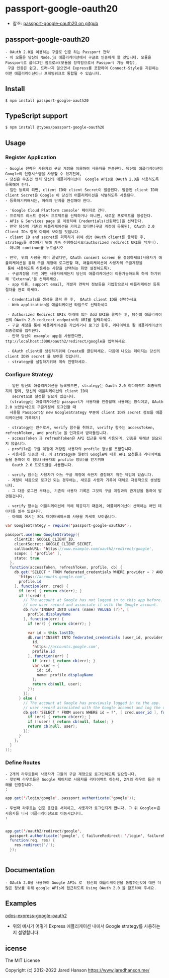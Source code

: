 # passport-google-oauth20

- 참조: [passport-google-oauth20 on gitgub](https://github.com/jaredhanson/passport-google-oauth2)


 ## passport-google-oauth20
    - OAuth 2.0을 이용하는 구글로 인증 하는 Passport 전략
    - 이 모듈은 당신의 Node.js 애플리케이션에서 구글로 인증하게 할 것입니다. 모듈을 Passport로 플러그인 함으로써(모듈을 장착함으로서 Passport 기능 확장),
     구글 인증은 쉽고, 드러나지 않으면서 Express를 포함하여 Connect-Style을 지원하는 어떤 애플리케이션이나 프레임워크로 통합될 수 있습니다.
     
 ## Install
    $ npm install passport-google-oauth20
 ## TypeScript support
    $ npm install @types/passport-google-oauth20

## Usage
 ### Register Application
    - Google 전략은 사용자의 구글 계정을 이용하여 사용자를 인증한다. 당신의 애플리케이션이 Google의 인증시스템을 사용할 수 있기전에, 
    - 당신은 무조건 먼저 당신의 애플리케이션이  Google APIs로 OAuth 2.0을 사용하도록 등록해야 한다. 
    - 일단 등록이 되면, client ID와 client Secret이 발급된다. 발급된 client ID와 client Secret은 Google 이 당신의 어플리케이션을 식별하도록 사용된다. 
    - 등록하기위해서는, 아래의 단계를 완성해야 한다.
    
    - 'Google Cloud Platform console' 페이지로 간다.
    - 프로젝트 리스트 중에서 프로젝트를 선택하거나 아니면, 새로운 프로젝트를 생성한다.
    - APIs & Services page 로 이동하여 Credentials(신원확인)을 선택한다.
    - 만약 당신이 기존의 애플리케이션을 가지고 있다면(구글 계정에 등록된), OAuth 2.0 Client IDs 항목 아래에 보여질 것입니다. 
    - client ID and secret를 획득하기 위해 dit OAuth client를 클릭한 후, strategy를 설정하기 위해 계속 진행하십시오(authorized redirect URI를 적거나).
    - 아니며 continue를 누르십시오
    
    - 만약, 위의 사항을 이미 끝냈다면, OAuth consent screen 을 설정하세요(사용자가 애플리케이션을 통해 구글 계정에 로그인할 때, 애플리케이션이 사용자의 구글계정을
     통해 사용하도록 허용하는 사항을 선택하는 화면 설정하도록).
     - 구글계정을 가진 어떤 사용자에게든지 당신의 애플리케이션이 이용가능하도록 하게 하기위해 'External'을 선택하세요. 
     - app 이름, support email, 개발자 연락처 정보등을 기입함으로서 애플리케이션 등록 절차를 완료 하세요.
     
     - Credentials를 생성을 클릭 한 후,  OAuth client ID를 선택하세요
     - Web application을 애플리케이션 타입으로 선택하세요
     
     - Authorized Redirect URIs 아래에 있는 Add URI를 클릭한 후, 당신의 애플리케이션의 OAuth 2.0 redirect endpoint의 URI를 입력하세요.
     - 구글 계정을 통해 어플리케이션을 가입하거나 로그인 한후, 리다이렉트 될 애플리케이션의 최종경로를 입력한다.
     - 만약 당신이 example app을 사용한다면, ttp://localhost:3000/oauth2/redirect/google을 입력하세요.
     
     - OAuth client를 생성하기위해 Create를 클린하세요. 다음에 나오는 페이지는 당신의 client ID와 secret 를 보여줄 것입니다.
     - strategy를 설정하기위해 계속 진행하세요.
     
     

### Configure Strategy
     - 일단 당신의 애플리케이션을 등록했으면, strategy는 Oauth 2.0 리다이렉트 최종목적지와 함께, 당신의 애플리케이션의 client ID와 
       secret으로 설정될 필요가 있습니다.
      (strategy는 애플리케이션상 passport가 사용자를 인증할때 사용하는 방식이고, OAuth 2.0 보안방식으로 구글계정에 로그인할 때
      사용될 Passport상 new GoogleStrategy 부분에 client ID와 secret 정보를 애플리케이션에 기록하기)
     
     - strategy는 인수로서, verify 함수를 취하고, verifty 함수는 accessToken, refreshToken, and profile 을 인자로서 받아들입니다.
     - accessToken 과 refreshToken은 API 접근을 위해 사용되며, 인증을 위해선 필요되지 않습니다.
     - profile은 구글 계정에 저장된 사용자의 profile 정보를 포함합니다.
     - 사용자를 인증할 때, 이 strategy는 일련의 Google에 대한 API 요청들과 리다이렉트들을 통하여 이 정보(사용자의 profile 정보)를 얻기위해 
       Oauth 2.0 프로토콜을 사용합니다.
       
     - verify 함수는 사용자가 어느 구글 계정에 속한지 결정하기 위한 책임이 있습니다. 
     - 계정이 처음으로 로그인 되는 경우에는, 새로운 사용자 기록이 대체로 자동적으로 생성됩니다.
     - 그 다음 로그인 부터는, 기존의 사용자 기록은 그것의 구글 계정과의 관계성을 통하여 발견될겁니다.

     - verify 함수는 어플리케이션에 의해 제공되기 때문에, 어플리케이션이 선택하는 어떤 데이터를 쓸수 있습니다.
     - 아래의 예시는 SQL 데이터베이스의 사용을 자세히 보여줍니다.
     
~~~Java Script
var GoogleStrategy = require('passport-google-oauth20');

passport.use(new GoogleStrategy({
    clientID: GOOGLE_CLIENT_ID,
    clientSecret: GOOGLE_CLIENT_SECRET,
    callbackURL: 'https://www.example.com/oauth2/redirect/google',
    scope: [ 'profile' ],
    state: true
  },
  function(accessToken, refreshToken, profile, cb) {
    db.get('SELECT * FROM federated_credentials WHERE provider = ? AND subject = ?', [
      'https://accounts.google.com',
      profile.id
    ], function(err, cred) {
      if (err) { return cb(err); }
      if (!cred) {
        // The account at Google has not logged in to this app before.  Create a
        // new user record and associate it with the Google account.
        db.run('INSERT INTO users (name) VALUES (?)', [
          profile.displayName
        ], function(err) {
          if (err) { return cb(err); }

          var id = this.lastID;
          db.run('INSERT INTO federated_credentials (user_id, provider, subject) VALUES (?, ?, ?)', [
            id,
            'https://accounts.google.com',
            profile.id
          ], function(err) {
            if (err) { return cb(err); }
            var user = {
              id: id,
              name: profile.displayName
            };
            return cb(null, user);
          });
        });
      } else {
        // The account at Google has previously logged in to the app.  Get the
        // user record associated with the Google account and log the user in.
        db.get('SELECT * FROM users WHERE id = ?', [ cred.user_id ], function(err, user) {
          if (err) { return cb(err); }
          if (!user) { return cb(null, false); }
          return cb(null, user);
        });
      }
    };
  }
));
~~~

### Define Routes
    - 2개의 라우트들이 사용자가 그들의 구글 계정으로 로그인하도록 필요합니다.
    - 첫번째 라우트들은 Google 페이지로 사용자를 리다이렉트 하는데, 2개의 라우트 들은 아래를 인증합니다. 
    :
    
~~~Java Script
app.get('/login/google', passport.authenticate('google'));
~~~

    - 두번째 라우트는 인증 응답을 처리하고, 사용자가 로그인되게 합니다. 그 뒤 Googleㅇ은 사용자를 다시 어플리케이션으로 이동시킵니다.
    : 
~~~Java Script

app.get('/oauth2/redirect/google',
  passport.authenticate('google', { failureRedirect: '/login', failureMessage: true }),
  function(req, res) {
    res.redirect('/');
  });
  
~~~

##  Documentation
    - OAuth 2.0을 사용하여 Google APIs 로  당신의 애플리케이션을 통합하는것에 대한 더 많은 정보를 위해 google APIs에 접근하도록 Using OAuth 2.0 을 참조하여 주세요. 


## Examples
[odos-express-google-oauth2](https://github.com/passport/todos-express-google-oauth2)

- 위의 예시가 어떻게 Express 애플리케이션 내에서 Google strategy를 사용하는지 설명합니다.


## icense
The MIT License

Copyright (c) 2012-2022 Jared Hanson <https://www.jaredhanson.me/>
